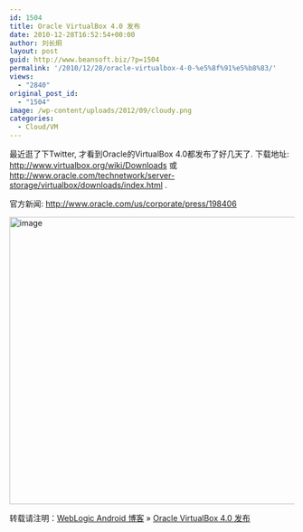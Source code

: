 ```yaml
---
id: 1504
title: Oracle VirtualBox 4.0 发布
date: 2010-12-28T16:52:54+00:00
author: 刘长炯
layout: post
guid: http://www.beansoft.biz/?p=1504
permalink: '/2010/12/28/oracle-virtualbox-4-0-%e5%8f%91%e5%b8%83/'
views:
  - "2840"
original_post_id:
  - "1504"
image: /wp-content/uploads/2012/09/cloudy.png
categories:
  - Cloud/VM
---
```

最近逛了下Twitter, 才看到Oracle的VirtualBox 4.0都发布了好几天了. 下载地址: <http://www.virtualbox.org/wiki/Downloads> 或 <http://www.oracle.com/technetwork/server-storage/virtualbox/downloads/index.html> .

官方新闻: <http://www.oracle.com/us/corporate/press/198406>

<img title="image" style="border-right:0;border-top:0;display:inline;border-left:0;border-bottom:0;" height="508" alt="image" src="http://www.beansoft.biz/wp-content/uploads/2010/12/image4.png" width="712" border="0" />

转载请注明：[WebLogic Android 博客](http://www.beansoft.biz) &raquo; [Oracle VirtualBox 4.0 发布](http://www.beansoft.biz/2010/12/28/oracle-virtualbox-4-0-%e5%8f%91%e5%b8%83/)